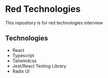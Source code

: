 # Red Technologies

This repository is for red technologies interview

## Technologies

- React
- Typescript
- Tailwindcss
- Jest/React Testing Library
- Radix UI
